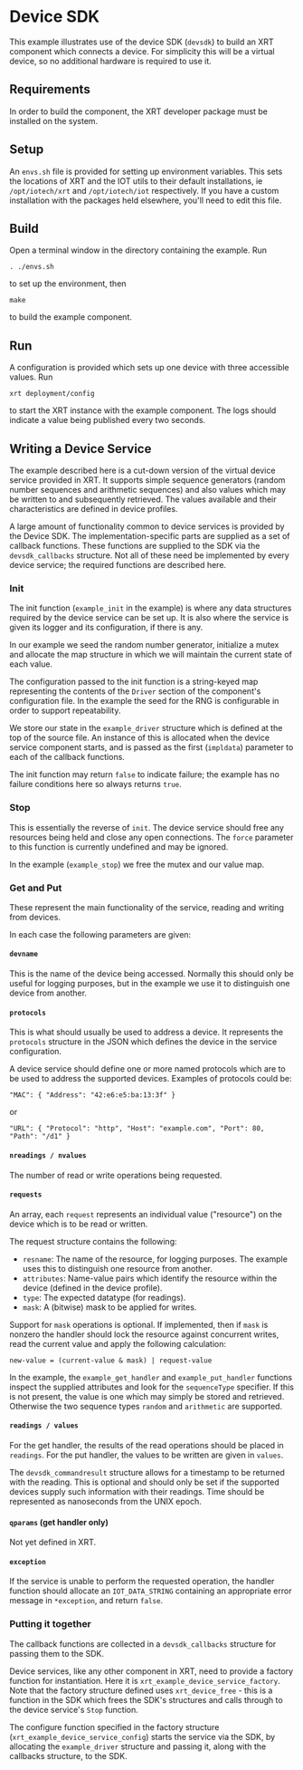 # Device SDK

This example illustrates use of the device SDK (`devsdk`) to build an XRT
component which connects a device. For simplicity this will be a virtual
device, so no additional hardware is required to use it.

## Requirements

In order to build the component, the XRT developer package must be installed
on the system.

## Setup

An `envs.sh` file is provided for setting up environment variables. This sets
the locations of XRT and the IOT utils to their default installations, ie
`/opt/iotech/xrt` and `/opt/iotech/iot` respectively. If you have a custom
installation with the packages held elsewhere, you'll need to edit this file.

## Build

Open a terminal window in the directory containing the example. Run

`. ./envs.sh`

to set up the environment, then

`make`

to build the example component.

## Run

A configuration is provided which sets up one device with three accessible
values. Run

`xrt deployment/config`

to start the XRT instance with the example component. The logs should indicate
a value being published every two seconds.

## Writing a Device Service

The example described here is a cut-down version of the virtual device service
provided in XRT. It supports simple sequence generators (random number sequences
and arithmetic sequences) and also values which may be written to and
subsequently retrieved. The values available and their characteristics are
defined in device profiles.

A large amount of functionality common to device services is provided by the
Device SDK. The implementation-specific parts are supplied as a set of callback
functions. These functions are supplied to the SDK via the `devsdk_callbacks`
structure. Not all of these need be implemented by every device service; the
required functions are described here.

### Init

The init function (`example_init` in the example) is where any data structures
required by the device service can be set up. It is also where the service is
given its logger and its configuration, if there is any.

In our example we seed the random number generator, initialize a mutex and
allocate the map structure in which we will maintain the current state of each
value.

The configuration passed to the init function is a string-keyed map
representing the contents of the `Driver` section of the component's
configuration file. In the example the seed for the RNG is configurable
in order to support repeatability.

We store our state in the `example_driver` structure which is defined at the
top of the source file. An instance of this is allocated when the device
service component starts, and is passed as the first (`impldata`) parameter to
each of the callback functions.

The init function may return `false` to indicate failure; the example has no
failure conditions here so always returns `true`.

### Stop

This is essentially the reverse of `init`. The device service should free any
resources being held and close any open connections. The `force` parameter to
this function is currently undefined and may be ignored.

In the example (`example_stop`) we free the mutex and our value map.

### Get and Put

These represent the main functionality of the service, reading and writing from
devices.

In each case the following parameters are given:

#### `devname`

This is the name of the device being accessed. Normally this should only be
useful for logging purposes, but in the example we use it to distinguish one
device from another.

#### `protocols`

This is what should usually be used to address a device. It represents the
`protocols` structure in the JSON which defines the device in the service
configuration.

A device service should define one or more named protocols which are to be used
to address the supported devices. Examples of protocols could be:

`"MAC": { "Address": "42:e6:e5:ba:13:3f" }`

or

`"URL": { "Protocol": "http", "Host": "example.com", "Port": 80, "Path": "/d1" }`

#### `nreadings / nvalues`

The number of read or write operations being requested.

#### `requests`

An array, each `request` represents an individual value ("resource") on the
device which is to be read or written. 

The request structure contains the following:

* `resname`: The name of the resource, for logging purposes. The example uses this to distinguish one resource from another.
* `attributes`: Name-value pairs which identify the resource within the device (defined in the device profile).
* `type`: The expected datatype (for readings).
* `mask`: A (bitwise) mask to be applied for writes.

Support for `mask` operations is optional. If implemented, then if `mask` is
nonzero the handler should lock the resource against concurrent writes, read
the current value and apply the following calculation:

`new-value = (current-value & mask) | request-value`

In the example, the `example_get_handler` and `example_put_handler` functions
inspect the supplied attributes and look for the `sequenceType` specifier. If
this is not present, the value is one which may simply be stored and retrieved.
Otherwise the two sequence types `random` and `arithmetic` are supported.

#### `readings / values`

For the get handler, the results of the read operations should be placed in
`readings`. For the put handler, the values to be written are given in `values`.

The `devsdk_commandresult` structure allows for a timestamp to be returned with
the reading. This is optional and should only be set if the supported devices
supply such information with their readings. Time should be represented as
nanoseconds from the UNIX epoch.

#### `qparams` (get handler only)

Not yet defined in XRT.

#### `exception`

If the service is unable to perform the requested operation, the handler
function should allocate an `IOT_DATA_STRING` containing an appropriate error
message in `*exception`, and return `false`.


### Putting it together

The callback functions are collected in a `devsdk_callbacks` structure for
passing them to the SDK.

Device services, like any other component in XRT, need to provide a factory
function for instantiation. Here it is `xrt_example_device_service_factory`.
Note that the factory structure defined uses `xrt_device_free` - this is a
function in the SDK which frees the SDK's structures and calls through to the
device service's `Stop` function.

The configure function specified in the factory structure
(`xrt_example_device_service_config`) starts the service via the SDK, by
allocating the `example_driver` structure and passing it, along with the
callbacks structure, to the SDK.
